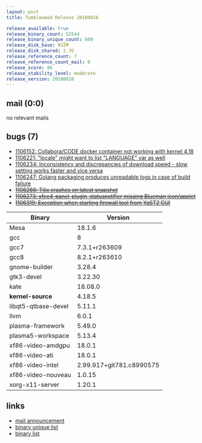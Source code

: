 ```yaml
---
layout: post
title: Tumbleweed Release 20180828

release_available: true
release_binary_count: 52544
release_binary_unique_count: 600
release_disk_base: 932M
release_disk_shared: 2.7G
release_reference_count: 7
release_reference_count_mail: 0
release_score: 86
release_stability_level: moderate
release_version: 20180828
---
```


## mail (0:0)

no relevant mails

## bugs (7)

<!--more-->

- [1106152: Collabora/CODE docker container not working with kernel 4.18](https://bugzilla.opensuse.org/show_bug.cgi?id=1106152)
- [1106221: "locale" might want to list "LANGUAGE" var as well](https://bugzilla.opensuse.org/show_bug.cgi?id=1106221)
- [1106234: Inconsistency and discrepancies of download speed - slow setting works faster and vice versa](https://bugzilla.opensuse.org/show_bug.cgi?id=1106234)
- [1106247: Golang packaging produces unreadable logs in case of build failure](https://bugzilla.opensuse.org/show_bug.cgi?id=1106247)
- ~~[1106266: Tilix crashes on latest snapshot](https://bugzilla.opensuse.org/show_bug.cgi?id=1106266)~~
- ~~[1106273: xfce4-panel-plugin-statusnotifier missing Blueman icon/applet](https://bugzilla.opensuse.org/show_bug.cgi?id=1106273)~~
- ~~[1106319: Exception when starting firewall tool from YaST2 GUI](https://bugzilla.opensuse.org/show_bug.cgi?id=1106319)~~

Binary | Version
--- | ---
Mesa | 18.1.6
gcc | 8
gcc7 | 7.3.1+r263609
gcc8 | 8.2.1+r263610
gnome-builder | 3.28.4
gtk3-devel | 3.22.30
kate | 18.08.0
**kernel-source** | 4.18.5
libqt5-qtbase-devel | 5.11.1
llvm | 6.0.1
plasma-framework | 5.49.0
plasma5-workspace | 5.13.4
xf86-video-amdgpu | 18.0.1
xf86-video-ati | 18.0.1
xf86-video-intel | 2.99.917+git781.c8990575
xf86-video-nouveau | 1.0.15
xorg-x11-server | 1.20.1

## links

- [mail announcement](https://lists.opensuse.org/opensuse-factory/2018-08/msg00330.html)
- [binary unique list](http://download.tumbleweed.boombatower.com/20180828/rpm.unique.list)
- [binary list](http://download.tumbleweed.boombatower.com/20180828/rpm.list)
